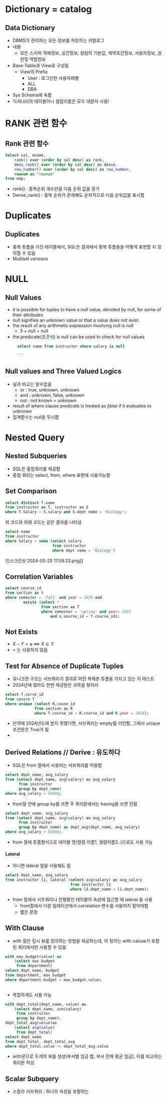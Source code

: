 # Dictionary = catalog
## Data Dictionary
- DBMS가 관리하는 모든 정보를 저장하는 카탈로그
- 내용
	- 모든 스키마 객체정보, 공간정보, 컬럼의 기본값, 제약조건정보, 사용자정보, 권한및 역할정보
- Base-Table과 View로 구성됨
	- View의 Prefix
		- User : 로그인한 사용자레벨
		- ALL
		- DBA
- Sys Schema에 속함
- 딕셔너리의 테이블이나 컬럼이름은 모두 대문자 사용!

# RANK 관련 함수
## Rank 관련 함수

```sql
Select sal, ename,
	rank() over (order by sal desc) as rank,
	dens_rank() over (order by sal desc) as dense,
	row_number() over (order by sal desc) as row_number,
	rownum as "rownum"
from emp;
```

- rank() : 중복순위 개수만큼 다음 순위 값을 증가
- Dense_rank() : 중복 순위가 존재해도 순차적으로 다음 순위값을 표시함

# Duplicates
## Duplicates
- 중복 튜플을 가진 테이블에서, SQL은 결과에서 중복 튜플들을 어떻게 표현할 지 정의할 수 있음
- Multiset versions

# NULL
## Null Values
- it is possible for tuples to have a null value, denoted by null, for some of their attributes
- null signifies an unknown value or that a value does not exist.
- the result of any arithmetic expression involving null is null
	- 5 + null = null
- the predicate(조건식) is null can be used to check for null values
	```SQL
	  select name from instructor where salary is null
	  
	  ```
## Null values and Three Valued Logics
- 널과 비교는 알수없음
	- or : true, unknown, unknown
	- and : unknown, false, unknown
	- not : not known = unknown
- result of where clause predicate is treated as *false* if it evaluates to unknown
- 집계함수는 null을 무시함

# Nested Query
## Nested Subqueries
- SQL은 중첩쿼리를 제공함
- 중첩 쿼리는 select, from, where 표현에 사용가능함

## Set Comparison
```sql
select distinct T.name
from instructor as T, instructor as S
where T.Salary > S.salary and S.dept name = 'Biology';
```

위 코드와 아래 코드는 같은 결과를 나타냄

```sql
select name
from instructor
where Salary > some (select salary
					 from instructor
					 where dept name = 'Biology')
```

![[스크린샷 2024-05-25 17.09.33.png]]

## Correlation Variables
```sql
select course_id
from section as t
where semester = 'fall' and year = 2020 and
		exists (select *
				from section as T
				where semester = 'spring' and year= 2021
					and s.sourse_id = T.course_id);
```

## Not Exists
- $X - Y = \varnothing \Leftrightarrow  X \subseteq Y$
- = 는 사용하지 않음

## Test for Absence of Duplicate Tuples
- 유니크한 구조는 서브쿼리가 결과로 어떤 복제본 튜플을 가지고 있는 지 테스트 
- 2024년에 많아도 한번  제공받은 과목을 찾아라
 ```sql
select T.corse_id
from cousre T
where unique (select R.couse_id
			  from section as R
			  where T.course_id = R.course_id and R.year = 2024);
```
- 만약에 2024년도에 받지 못했다면, 서브쿼리는 empty를 리턴함, 그래서 unique조건문은 True가 됨
-
## Derived Relations // Derive : 유도하다
- SQL은 from 절에서 사용되는 서브쿼리를 허용함
```sql
select dept_name, avg_salary
from (select dept_name, avg(salary) as avg_salary
	  from instructor
	  group by dept_name)
where avg_salary > 42000;
```
- from절 안에 group by를 쓰면 주 쿼리문에서는 having을 쓰면 안됨

```sql
select dept_name, avg_salary
from (select dept_name, avg(salary) as avg_salary
	  from instructor
	  group by dept_name) as dept_avg(dept_name, avg_salary)
where avg_salary > 42000;
```
- from 절에 튜플형식으로 테이블 명(컬럼 이름1, 컬럼이름2..)으로도 사용 가능
#### Lateral
- 아니면 lateral 절을 사용해도 됨
```sql
select dept_name, avg_salary
from instructor l1, lateral (select avg(salary) as avg_salary
							 from instructor l2
							 where l2.dept_name = l1.dept_name);
```
- from 절에서 서프쿼리나 진행중인 테이블의 속성에 접근할 때 lateral 을 사용
	- from절에서 다른 릴레이션에서 correlation 변수를 사용하지 말아야함
	- 짧은 문장

## With Clause
- *with* 절은 임시 뷰를 정의하는 방법을 제공하는데, 이 정의는 with caluse가 포함된 쿼리에서만 사용할 수 있음
```sql
with max_budget(value) as 
	(select max budget
	 from department)
select dept_name, budget
from department, max_budget
where department.budget = max_budget.value;
	
```

- 복잡하게도 사용 가능
```sql
with dept_total(dept_name, value) as
	(select dept_name, sum(salary)
	 from instructor
	 group by dept_name),
dept_total_avg(value)as
	(select avg(value)
	 from dept_total)
select dept_name
from dept_total, dept_total_avg
where dept_total.value >= dept_total_avg.value
```
- with문으로 두개의 뷰를 생성(부서별 임금 합, 부서 전체 평균 임금), 이를 비교하는 쿼리문 작성

## Scalar Subquery
- 스칼라 서브쿼리 : 하나의 속성을 포함하는 
